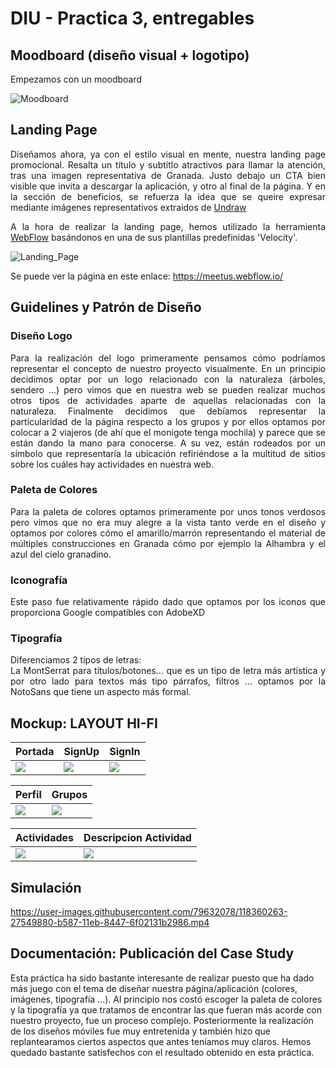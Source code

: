# DIU - Practica 3, entregables



## Moodboard (diseño visual + logotipo)   
<p align="justify"> Empezamos con un moodboard </p> 

![Moodboard](Imagenes/moodboard.PNG)


## Landing Page
<p align="justify"> Diseñamos ahora, ya con el estilo visual en mente, nuestra landing page promocional. Resalta un título y subtítlo atractivos para llamar la atención, tras una imagen representativa de Granada. Justo debajo un CTA bien visible que invita a descargar la aplicación, y otro al final de la página. Y en la sección de beneficios, se refuerza la idea que se queire expresar mediante imágenes representativos extraidos de <a href="https://undraw.co/" target="_blank">Undraw</a> </p>

<p align="justify"> A la hora de realizar la landing page, hemos utilizado la herramienta <a href="https://webflow.com/" target="_blank">WebFlow</a> basándonos en una de sus plantillas predefinidas 'Velocity'.</p>  

![Landing_Page](Imagenes/landing_page.png)

Se puede ver la página en este enlace:
https://meetus.webflow.io/

## Guidelines y Patrón de Diseño

<h3><strong>Diseño Logo</strong></h3>

<p align="justify">Para la realización del logo primeramente pensamos cómo podríamos representar el concepto de nuestro proyecto 
visualmente. En un principio decidimos optar por un logo relacionado con la naturaleza (árboles, sendero ...) pero vimos que 
en nuestra web se pueden realizar muchos otros tipos de actividades aparte de aquellas relacionadas con la naturaleza. Finalmente
decidimos que debíamos representar la particularidad de la página respecto a los grupos y por ellos optamos por colocar a 2 viajeros 
(de ahí que el monigote tenga mochila) y parece que se están dando la mano para conocerse. A su vez, están rodeados por un símbolo
que representaría la ubicación refiriéndose a la multitud de sitios sobre los cuáles hay actividades en nuestra web.</p>

<h3><strong>Paleta de Colores</strong></h3>

<p align="justify">Para la paleta de colores optamos primeramente por unos tonos verdosos pero vimos que no era muy alegre a la vista tanto verde en el diseño y optamos por colores cómo el amarillo/marrón representando el material de múltiples construcciones en Granada cómo por ejemplo la Alhambra y el azul del cielo granadino.</p>

<h3><strong>Iconografía</strong></h3>

<p align="justify">Este paso fue relativamente rápido dado que optamos por los iconos que proporciona Google compatibles con AdobeXD</p>

<h3><strong>Tipografía</strong></h3>

<p align="justify">Diferenciamos 2 tipos de letras:<br>La MontSerrat para títulos/botones... que es un tipo de letra más artística y por otro lado para textos más tipo párrafos, filtros ... optamos por la NotoSans que tiene un aspecto más formal.</p>

## Mockup: LAYOUT HI-FI

|  Portada | SignUp |  SignIn |
|---|---|---|
| ![](Imagenes/Portada.png)  | ![](Imagenes/SignUp.png)  | ![](Imagenes/SignIn.png)  |

| Perfil | Grupos | 
|---|---|
| ![](Imagenes/Perfil.png)  | ![](Imagenes/Grupos.png)  | 

| Actividades | Descripcion Actividad |
|---|---|
| ![](Imagenes/Actividades.png)  | ![](Imagenes/DescripcionActividad.png)  |

## Simulación


https://user-images.githubusercontent.com/79632078/118360263-27549880-b587-11eb-8447-6f02131b2986.mp4



## Documentación: Publicación del Case Study

Esta práctica ha sido bastante interesante de realizar puesto que ha dado más juego con el tema de diseñar nuestra página/aplicación (colores, imágenes, tipografía ...). Al principio nos costó escoger la paleta de colores y la tipografía ya que tratamos de encontrar las que fueran más acorde con nuestro proyecto, fue un proceso complejo. Posteriormente la realización de los diseños móviles fue muy entretenida y también hizo que replantearamos ciertos aspectos que antes teníamos muy claros. Hemos quedado bastante satisfechos con el resultado obtenido en esta práctica.                         
 
